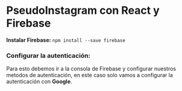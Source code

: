 # PseudoInstagram con React y Firebase

**Instalar Firebase:**  `npm install --save firebase`


### Configurar la autenticación:

Para esto debemos ir a la consola de Firebase y configurar nuestros metodos de autenticación, en este caso solo vamos a configurar la autenticación con **Google**.